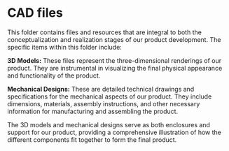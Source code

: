 # CAD files

This folder contains files and resources that are integral to both the conceptualization and realization stages of our product development. The specific items within this folder include:

**3D Models:** These files represent the three-dimensional renderings of our product. They are instrumental in visualizing the final physical appearance and functionality of the product.


**Mechanical Designs:** These are detailed technical drawings and specifications for the mechanical aspects of our product. They include dimensions, materials, assembly instructions, and other necessary information for manufacturing and assembling the product.


The 3D models and mechanical designs serve as both enclosures and support for our product, providing a comprehensive illustration of how the different components fit together to form the final product.